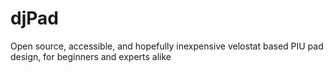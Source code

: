 # djPad
Open source, accessible, and hopefully inexpensive velostat based PIU pad design, for beginners and experts alike
